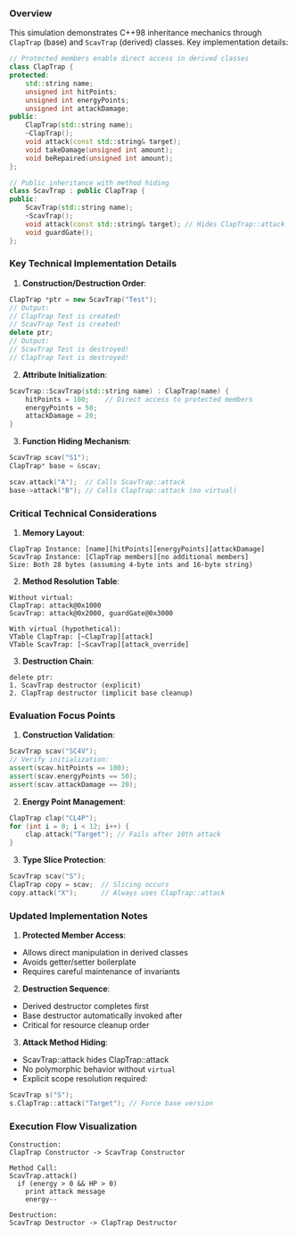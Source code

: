 ### Overview

This simulation demonstrates C++98 inheritance mechanics through `ClapTrap` (base) and `ScavTrap` (derived) classes. Key implementation details:

```cpp:cpp03/ex01/ClapTrap.hpp
// Protected members enable direct access in derived classes
class ClapTrap {
protected:
    std::string name;
    unsigned int hitPoints;
    unsigned int energyPoints; 
    unsigned int attackDamage;
public:
    ClapTrap(std::string name);
    ~ClapTrap();
    void attack(const std::string& target);
    void takeDamage(unsigned int amount);
    void beRepaired(unsigned int amount);
};
```

```cpp:cpp03/ex01/ScavTrap.hpp
// Public inheritance with method hiding
class ScavTrap : public ClapTrap {
public:
    ScavTrap(std::string name);
    ~ScavTrap();
    void attack(const std::string& target); // Hides ClapTrap::attack
    void guardGate();
};
```

### Key Technical Implementation Details

1. **Construction/Destruction Order**:
```cpp:cpp03/ex01/main.cpp
ClapTrap *ptr = new ScavTrap("Test");
// Output:
// ClapTrap Test is created!
// ScavTrap Test is created!
delete ptr; 
// Output:
// ScavTrap Test is destroyed!
// ClapTrap Test is destroyed!
```

2. **Attribute Initialization**:
```cpp:cpp03/ex01/ScavTrap.cpp
ScavTrap::ScavTrap(std::string name) : ClapTrap(name) {
    hitPoints = 100;    // Direct access to protected members
    energyPoints = 50;
    attackDamage = 20;
}
```

3. **Function Hiding Mechanism**:
```cpp:cpp03/ex01/main.cpp
ScavTrap scav("S1");
ClapTrap* base = &scav;

scav.attack("A");  // Calls ScavTrap::attack
base->attack("B"); // Calls ClapTrap::attack (no virtual)
```

### Critical Technical Considerations

1. **Memory Layout**:
```
ClapTrap Instance: [name][hitPoints][energyPoints][attackDamage]
ScavTrap Instance: [ClapTrap members][no additional members]
Size: Both 28 bytes (assuming 4-byte ints and 16-byte string)
```

2. **Method Resolution Table**:
```
Without virtual:
ClapTrap: attack@0x1000
ScavTrap: attack@0x2000, guardGate@0x3000

With virtual (hypothetical):
VTable ClapTrap: [~ClapTrap][attack]
VTable ScavTrap: [~ScavTrap][attack_override]
```

3. **Destruction Chain**:
```
delete ptr:
1. ScavTrap destructor (explicit)
2. ClapTrap destructor (implicit base cleanup)
```

### Evaluation Focus Points

1. **Construction Validation**:
```cpp
ScavTrap scav("SC4V");
// Verify initialization:
assert(scav.hitPoints == 100);
assert(scav.energyPoints == 50); 
assert(scav.attackDamage == 20);
```

2. **Energy Point Management**:
```cpp
ClapTrap clap("CL4P");
for (int i = 0; i < 12; i++) {
    clap.attack("Target"); // Fails after 10th attack
}
```

3. **Type Slice Protection**:
```cpp
ScavTrap scav("S");
ClapTrap copy = scav;  // Slicing occurs
copy.attack("X");      // Always uses ClapTrap::attack
```

### Updated Implementation Notes

1. **Protected Member Access**:
- Allows direct manipulation in derived classes
- Avoids getter/setter boilerplate
- Requires careful maintenance of invariants

2. **Destruction Sequence**:
- Derived destructor completes first
- Base destructor automatically invoked after
- Critical for resource cleanup order

3. **Attack Method Hiding**:
- ScavTrap::attack hides ClapTrap::attack
- No polymorphic behavior without `virtual`
- Explicit scope resolution required:
```cpp
ScavTrap s("S");
s.ClapTrap::attack("Target"); // Force base version
```

### Execution Flow Visualization

```text
Construction:
ClapTrap Constructor -> ScavTrap Constructor

Method Call:
ScavTrap.attack() 
  if (energy > 0 && HP > 0)
    print attack message
    energy--

Destruction:
ScavTrap Destructor -> ClapTrap Destructor
```